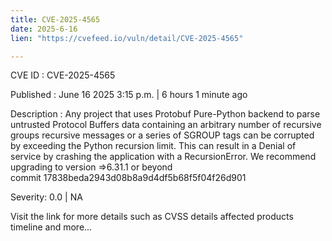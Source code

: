 ```yaml
---
title: CVE-2025-4565
date: 2025-6-16
lien: "https://cvefeed.io/vuln/detail/CVE-2025-4565"

---
```


CVE ID : CVE-2025-4565

Published :  June 16
2025
3:15 p.m. | 6 hours
1 minute ago

Description : Any project that uses Protobuf Pure-Python backend to parse untrusted Protocol Buffers data containing an arbitrary number of recursive groups
recursive messages or a series of SGROUP tags can be corrupted by exceeding the Python recursion limit. This can result in a Denial of service by crashing the application with a RecursionError. We recommend upgrading to version =>6.31.1 or beyond commit 17838beda2943d08b8a9d4df5b68f5f04f26d901

Severity: 0.0 | NA

Visit the link for more details
such as CVSS details
affected products
timeline
and more...
